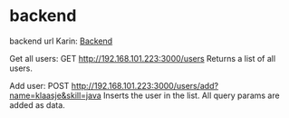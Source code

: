 # backend
backend url Karin: <a href="http://192.168.101.223:3000/backend">Backend</a>

Get all users:
GET http://192.168.101.223:3000/users
Returns a list of all users.

Add user:
POST http://192.168.101.223:3000/users/add?name=klaasje&skill=java
Inserts the user in the list. All query params are added as data.